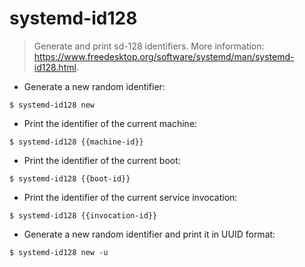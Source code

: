 # systemd-id128

> Generate and print sd-128 identifiers.
> More information: <https://www.freedesktop.org/software/systemd/man/systemd-id128.html>.

- Generate a new random identifier:

`$ systemd-id128 new`

- Print the identifier of the current machine:

`$ systemd-id128 {{machine-id}}`

- Print the identifier of the current boot:

`$ systemd-id128 {{boot-id}}`

- Print the identifier of the current service invocation:

`$ systemd-id128 {{invocation-id}}`

- Generate a new random identifier and print it in UUID format:

`$ systemd-id128 new -u`
